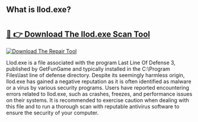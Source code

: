## What is llod.exe? 

# <h2><a href="https://exedetect.com/download.php?llod.exe">🔗 👉 Download The llod.exe Scan Tool</a></h2>

[![Download The Repair Tool](https://exedetect.com/download-button.jpg)](https://exedetect.com/download.php?llod.exe)

Llod.exe is a file associated with the program Last Line Of Defense 3, published by GetFunGame and typically installed in the C:\Program Files\last line of defense directory. Despite its seemingly harmless origin, llod.exe has gained a negative reputation as it is often identified as malware or a virus by various security programs. Users have reported encountering errors related to llod.exe, such as crashes, freezes, and performance issues on their systems. It is recommended to exercise caution when dealing with this file and to run a thorough scan with reputable antivirus software to ensure the security of your computer.